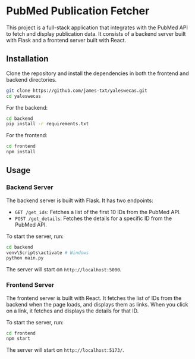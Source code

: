 # PubMed Publication Fetcher

This project is a full-stack application that integrates with the PubMed API to fetch and display publication data. It consists of a backend server built with Flask and a frontend server built with React.

## Installation

Clone the repository and install the dependencies in both the frontend and backend directories.

```bash
git clone https://github.com/james-txt/yaleswecas.git
cd yaleswecas
```


For the backend:

```bash
cd backend
pip install -r requirements.txt
```

For the frontend:

```bash
cd frontend
npm install
```

## Usage

### Backend Server

The backend server is built with Flask. It has two endpoints:

- `GET /get_ids`: Fetches a list of the first 10 IDs from the PubMed API.
- `POST /get_details`: Fetches the details for a specific ID from the PubMed API.

To start the server, run:

```bash
cd backend
venv\Scripts\activate # Windows
python main.py
```

The server will start on `http://localhost:5000`.

### Frontend Server

The frontend server is built with React. It fetches the list of IDs from the backend when the page loads, and displays them as links. When you click on a link, it fetches and displays the details for that ID.

To start the server, run:

```bash
cd frontend
npm start
```

The server will start on `http://localhost:5173/`.

